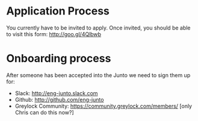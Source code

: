 # Application Process
You currently have to be invited to apply. Once invited, you should be able to visit this form: http://goo.gl/4Qlbwb

# Onboarding process
After someone has been accepted into the Junto we need to sign them up for:
* Slack: http://eng-junto.slack.com
* Github: http://github.com/eng-junto
* Greylock Community: https://community.greylock.com/members/ [only Chris can do this now?]
